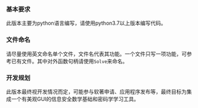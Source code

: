 ### 基本要求

此版本主要为python语言编写，请使用python3.7以上版本编写代码。

### 文件命名

请尽量使用英文命名单个文件，文件名代表其功能。一个文件只写一项功能，可参考已有文件。其中对外函数句柄请使用`Solve`来命名。

### 开发规划

此版本最终视开发情况而定，可能参与软著申请、应用程序发布等，最终目标为集成一个有美观GUI的信息安全数学基础和密码学学习工具。
